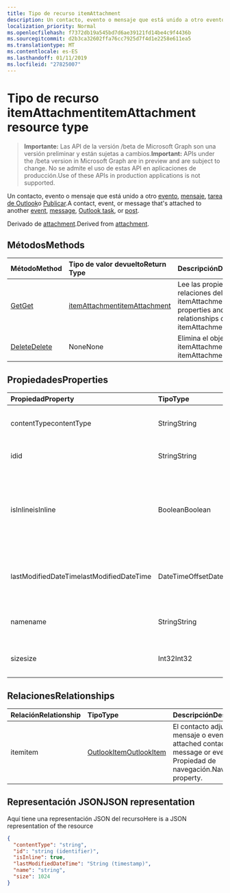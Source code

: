 ```yaml
---
title: Tipo de recurso itemAttachment
description: Un contacto, evento o mensaje que está unido a otro evento,
localization_priority: Normal
ms.openlocfilehash: f7372db19a545bd7d6ae39121fd14be4c9f4436b
ms.sourcegitcommit: d2b3ca32602ffa76cc7925d7f4d1e2258e611ea5
ms.translationtype: MT
ms.contentlocale: es-ES
ms.lasthandoff: 01/11/2019
ms.locfileid: "27825007"
---
```

# <a name="itemattachment-resource-type"></a><span data-ttu-id="3eeab-103">Tipo de recurso itemAttachment</span><span class="sxs-lookup"><span data-stu-id="3eeab-103">itemAttachment resource type</span></span>

> <span data-ttu-id="3eeab-104">**Importante:** Las API de la versión /beta de Microsoft Graph son una versión preliminar y están sujetas a cambios.</span><span class="sxs-lookup"><span data-stu-id="3eeab-104">**Important:** APIs under the /beta version in Microsoft Graph are in preview and are subject to change.</span></span> <span data-ttu-id="3eeab-105">No se admite el uso de estas API en aplicaciones de producción.</span><span class="sxs-lookup"><span data-stu-id="3eeab-105">Use of these APIs in production applications is not supported.</span></span>

<span data-ttu-id="3eeab-106">Un contacto, evento o mensaje que está unido a otro [evento](../resources/event.md), [mensaje](../resources/message.md), [tarea de Outlook](../resources/outlooktask.md)o [Publicar](../resources/post.md).</span><span class="sxs-lookup"><span data-stu-id="3eeab-106">A contact, event, or message that's attached to another [event](../resources/event.md), [message](../resources/message.md), [Outlook task](../resources/outlooktask.md), or [post](../resources/post.md).</span></span>  

<span data-ttu-id="3eeab-107">Derivado de [attachment](attachment.md).</span><span class="sxs-lookup"><span data-stu-id="3eeab-107">Derived from [attachment](attachment.md).</span></span>

## <a name="methods"></a><span data-ttu-id="3eeab-108">Métodos</span><span class="sxs-lookup"><span data-stu-id="3eeab-108">Methods</span></span>

| <span data-ttu-id="3eeab-109">Método</span><span class="sxs-lookup"><span data-stu-id="3eeab-109">Method</span></span>       | <span data-ttu-id="3eeab-110">Tipo de valor devuelto</span><span class="sxs-lookup"><span data-stu-id="3eeab-110">Return Type</span></span>  |<span data-ttu-id="3eeab-111">Descripción</span><span class="sxs-lookup"><span data-stu-id="3eeab-111">Description</span></span>|
|:---------------|:--------|:----------|
|[<span data-ttu-id="3eeab-112">Get</span><span class="sxs-lookup"><span data-stu-id="3eeab-112">Get</span></span>](../api/attachment-get.md) | [<span data-ttu-id="3eeab-113">itemAttachment</span><span class="sxs-lookup"><span data-stu-id="3eeab-113">itemAttachment</span></span>](itemattachment.md) |<span data-ttu-id="3eeab-114">Lee las propiedades y relaciones del objeto itemAttachment.</span><span class="sxs-lookup"><span data-stu-id="3eeab-114">Read properties and relationships of itemAttachment object.</span></span>|
|[<span data-ttu-id="3eeab-115">Delete</span><span class="sxs-lookup"><span data-stu-id="3eeab-115">Delete</span></span>](../api/attachment-delete.md) | <span data-ttu-id="3eeab-116">None</span><span class="sxs-lookup"><span data-stu-id="3eeab-116">None</span></span> |<span data-ttu-id="3eeab-117">Elimina el objeto itemAttachment.</span><span class="sxs-lookup"><span data-stu-id="3eeab-117">Delete itemAttachment object.</span></span> |

## <a name="properties"></a><span data-ttu-id="3eeab-118">Propiedades</span><span class="sxs-lookup"><span data-stu-id="3eeab-118">Properties</span></span>
| <span data-ttu-id="3eeab-119">Propiedad</span><span class="sxs-lookup"><span data-stu-id="3eeab-119">Property</span></span>     | <span data-ttu-id="3eeab-120">Tipo</span><span class="sxs-lookup"><span data-stu-id="3eeab-120">Type</span></span>   |<span data-ttu-id="3eeab-121">Descripción</span><span class="sxs-lookup"><span data-stu-id="3eeab-121">Description</span></span>|
|:---------------|:--------|:----------|
|<span data-ttu-id="3eeab-122">contentType</span><span class="sxs-lookup"><span data-stu-id="3eeab-122">contentType</span></span>|<span data-ttu-id="3eeab-123">String</span><span class="sxs-lookup"><span data-stu-id="3eeab-123">String</span></span>|<span data-ttu-id="3eeab-124">El tipo de contenido de los datos adjuntos.</span><span class="sxs-lookup"><span data-stu-id="3eeab-124">The content type of the attachment.</span></span>|
|<span data-ttu-id="3eeab-125">id</span><span class="sxs-lookup"><span data-stu-id="3eeab-125">id</span></span>|<span data-ttu-id="3eeab-126">String</span><span class="sxs-lookup"><span data-stu-id="3eeab-126">String</span></span>| <span data-ttu-id="3eeab-127">El identificador de los datos adjuntos.</span><span class="sxs-lookup"><span data-stu-id="3eeab-127">The attachment ID.</span></span>|
|<span data-ttu-id="3eeab-128">isInline</span><span class="sxs-lookup"><span data-stu-id="3eeab-128">isInline</span></span>|<span data-ttu-id="3eeab-129">Boolean</span><span class="sxs-lookup"><span data-stu-id="3eeab-129">Boolean</span></span>|<span data-ttu-id="3eeab-130">Se establece en true si los datos adjuntos están insertados, como una imagen incrustada en el cuerpo del elemento.</span><span class="sxs-lookup"><span data-stu-id="3eeab-130">Set to true if the attachment is inline, such as an embedded image within the body of the item.</span></span>|
|<span data-ttu-id="3eeab-131">lastModifiedDateTime</span><span class="sxs-lookup"><span data-stu-id="3eeab-131">lastModifiedDateTime</span></span>|<span data-ttu-id="3eeab-132">DateTimeOffset</span><span class="sxs-lookup"><span data-stu-id="3eeab-132">DateTimeOffset</span></span>|<span data-ttu-id="3eeab-133">Última fecha y hora en que se modificaron los datos adjuntos.</span><span class="sxs-lookup"><span data-stu-id="3eeab-133">The last time and date that the attachment was modified.</span></span>|
|<span data-ttu-id="3eeab-134">name</span><span class="sxs-lookup"><span data-stu-id="3eeab-134">name</span></span>|<span data-ttu-id="3eeab-135">String</span><span class="sxs-lookup"><span data-stu-id="3eeab-135">String</span></span>|<span data-ttu-id="3eeab-136">Nombre para mostrar de los datos adjuntos.</span><span class="sxs-lookup"><span data-stu-id="3eeab-136">The display name of the attachment.</span></span>|
|<span data-ttu-id="3eeab-137">size</span><span class="sxs-lookup"><span data-stu-id="3eeab-137">size</span></span>|<span data-ttu-id="3eeab-138">Int32</span><span class="sxs-lookup"><span data-stu-id="3eeab-138">Int32</span></span>|<span data-ttu-id="3eeab-139">El tamaño en bytes de los datos adjuntos.</span><span class="sxs-lookup"><span data-stu-id="3eeab-139">The size in bytes of the attachment.</span></span>|

## <a name="relationships"></a><span data-ttu-id="3eeab-140">Relaciones</span><span class="sxs-lookup"><span data-stu-id="3eeab-140">Relationships</span></span>
| <span data-ttu-id="3eeab-141">Relación</span><span class="sxs-lookup"><span data-stu-id="3eeab-141">Relationship</span></span> | <span data-ttu-id="3eeab-142">Tipo</span><span class="sxs-lookup"><span data-stu-id="3eeab-142">Type</span></span>   |<span data-ttu-id="3eeab-143">Descripción</span><span class="sxs-lookup"><span data-stu-id="3eeab-143">Description</span></span>|
|:---------------|:--------|:----------|
|<span data-ttu-id="3eeab-144">item</span><span class="sxs-lookup"><span data-stu-id="3eeab-144">item</span></span>|[<span data-ttu-id="3eeab-145">OutlookItem</span><span class="sxs-lookup"><span data-stu-id="3eeab-145">OutlookItem</span></span>](outlookitem.md)|<span data-ttu-id="3eeab-146">El contacto adjunto, mensaje o evento.</span><span class="sxs-lookup"><span data-stu-id="3eeab-146">The attached contact, message or event.</span></span> <span data-ttu-id="3eeab-147">Propiedad de navegación.</span><span class="sxs-lookup"><span data-stu-id="3eeab-147">Navigation property.</span></span>|

## <a name="json-representation"></a><span data-ttu-id="3eeab-148">Representación JSON</span><span class="sxs-lookup"><span data-stu-id="3eeab-148">JSON representation</span></span>

<span data-ttu-id="3eeab-149">Aquí tiene una representación JSON del recurso</span><span class="sxs-lookup"><span data-stu-id="3eeab-149">Here is a JSON representation of the resource</span></span>

<!-- {
  "blockType": "resource",
  "optionalProperties": [
    "item"
  ],
  "@odata.type": "microsoft.graph.itemAttachment"
}-->

```json
{
  "contentType": "string",
  "id": "string (identifier)",
  "isInline": true,
  "lastModifiedDateTime": "String (timestamp)",
  "name": "string",
  "size": 1024
}

```
<!-- uuid: 8fcb5dbc-d5aa-4681-8e31-b001d5168d79
2015-10-25 14:57:30 UTC -->
<!-- {
  "type": "#page.annotation",
  "description": "itemAttachment resource",
  "keywords": "",
  "section": "documentation",
  "tocPath": ""
}-->
